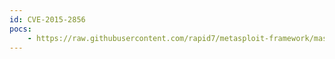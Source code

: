 ```yaml
---
id: CVE-2015-2856
pocs:
    - https://raw.githubusercontent.com/rapid7/metasploit-framework/master/modules/auxiliary/scanner/http/accellion_fta_statecode_file_read.rb
---
```

